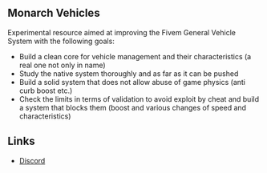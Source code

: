 ## Monarch Vehicles

Experimental resource aimed at improving the Fivem General Vehicle System with the following goals:
- Build a clean core for vehicle management and their characteristics (a real one not only in name)
- Study the native system thoroughly and as far as it can be pushed
- Build a solid system that does not allow abuse of game physics (anti curb boost etc.)
- Check the limits in terms of validation to avoid exploit by cheat and build a system that blocks them (boost and various changes of speed and characteristics)

## Links
- [Discord](https://discord.gg/WKtk65yBC6)